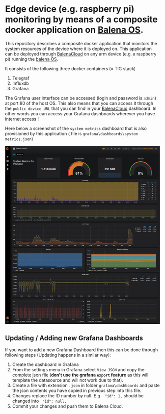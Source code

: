 # Edge device (e.g. raspberry pi) monitoring by means of a composite docker application on [Balena OS](https://www.balena.io/os/).

This repository describes a composite docker application that monitors the system resources of the device where it is deployed on.  This application can be deployed through [BalenaCloud](https://www.balena.io/) on any arm device (e.g. a raspberry pi) running the [balena OS](https://www.balena.io/os/).

It consists of the following three docker containers (= TIG stack)

1. Telegraf
2. Influxdb
3. Grafana

The Grafana user interface can be accessed (login and password is `admin`) at port 80 of the host OS.  This also means that you can access it through the `public device URL` that you can find in your [BalenaCloud](https://www.balena.io/) dashboard.  In other words you can access your Grafana dashboards wherever you have internet access !

Here below a screenshot of the `system metrics` dashboard that is also provisioned by this application ( file is `grafana\dashboards\system metrics.json`)

![system metrics example](./system_metrics_dashboard.png)

## Updating / Adding new Grafana Dashboards

If you want to add a new Grafana Dashboard then this can be done through following steps (Updating happens in a similar way):

1. Create the dashboard in Grafana
2. From the settings menu in Grafana select `View JSON` and copy the complete json file (**don't use the grafana `export` feature** as this will template the datasource and will not work due to that).
3. Create a file with extension `.json` in folder `grafana\dashboards` and paste the json contents you have copied in previous step into this file.
4. Changes replace the ID number by null.  E.g. ` "id": 1,` should be changed into ` "id": null,`
5. Commit your changes and push them to Balena Cloud.
